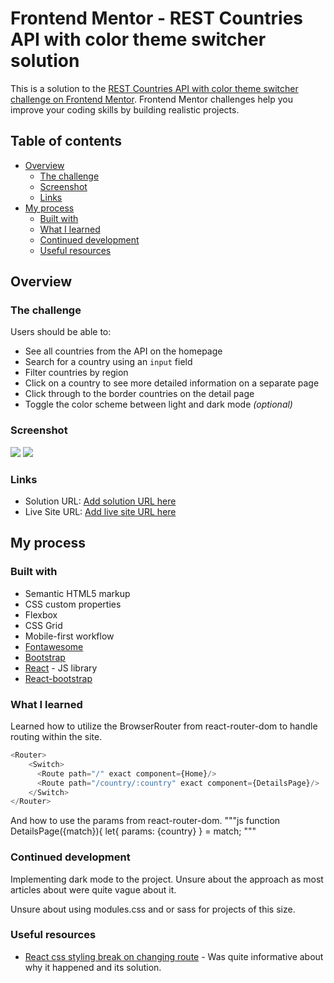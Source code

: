 # Frontend Mentor - REST Countries API with color theme switcher solution

This is a solution to the [REST Countries API with color theme switcher challenge on Frontend Mentor](https://www.frontendmentor.io/challenges/rest-countries-api-with-color-theme-switcher-5cacc469fec04111f7b848ca). Frontend Mentor challenges help you improve your coding skills by building realistic projects.

## Table of contents

- [Overview](#overview)
  - [The challenge](#the-challenge)
  - [Screenshot](#screenshot)
  - [Links](#links)
- [My process](#my-process)
  - [Built with](#built-with)
  - [What I learned](#what-i-learned)
  - [Continued development](#continued-development)
  - [Useful resources](#useful-resources)


## Overview

### The challenge

Users should be able to:

- See all countries from the API on the homepage
- Search for a country using an `input` field
- Filter countries by region
- Click on a country to see more detailed information on a separate page
- Click through to the border countries on the detail page
- Toggle the color scheme between light and dark mode *(optional)*

### Screenshot

![](./screenshot/rest-country-api-REACT-desktop.jpg)
![](./screenshot/rest-country-api-REACT-mobile.jpg)


### Links

- Solution URL: [Add solution URL here](https://your-solution-url.com)
- Live Site URL: [Add live site URL here](https://your-live-site-url.com)

## My process

### Built with

- Semantic HTML5 markup
- CSS custom properties
- Flexbox
- CSS Grid
- Mobile-first workflow
- [Fontawesome](https://fontawesome.com/)
- [Bootstrap](https://getbootstrap.com/)
- [React](https://reactjs.org/) - JS library
- [React-bootstrap](https://react-bootstrap.github.io/)

### What I learned

Learned how to utilize the BrowserRouter from react-router-dom to handle routing within the site.

```js
<Router>
    <Switch>
      <Route path="/" exact component={Home}/>
      <Route path="/country/:country" exact component={DetailsPage}/>        
    </Switch>
</Router>
```

And how to use the params from react-router-dom.
"""js
function DetailsPage({match}){
  let{
    params: {country}
  } = match;
"""


### Continued development

Implementing dark mode to the project.
Unsure about the approach as most articles about were quite vague about it.

Unsure about using modules.css and or sass for projects of this size.

### Useful resources

- [React css styling break on changing route](https://stackoverflow.com/questions/60863890/why-does-css-styling-disappear-in-react-when-directly-changing-route-in-browser) - Was quite informative about why it happened and its solution.
